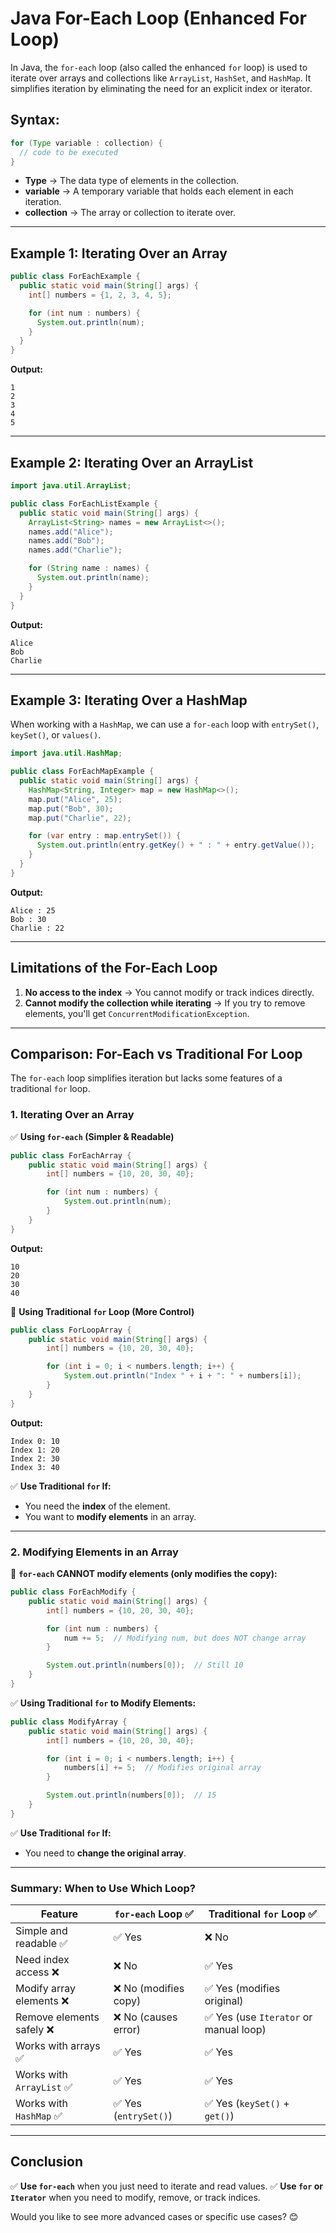 # Java For-Each Loop (Enhanced For Loop)

In Java, the `for-each` loop (also called the enhanced `for` loop) is used to iterate over arrays and collections like `ArrayList`, `HashSet`, and `HashMap`. It simplifies iteration by eliminating the need for an explicit index or iterator.

## Syntax:
```java
for (Type variable : collection) {
  // code to be executed
}
```
- **Type** → The data type of elements in the collection.
- **variable** → A temporary variable that holds each element in each iteration.
- **collection** → The array or collection to iterate over.

---

## Example 1: Iterating Over an Array
```java
public class ForEachExample {
  public static void main(String[] args) {
    int[] numbers = {1, 2, 3, 4, 5};

    for (int num : numbers) {
      System.out.println(num);
    }
  }
}
```
**Output:**
```
1
2
3
4
5
```

---

## Example 2: Iterating Over an ArrayList
```java
import java.util.ArrayList;

public class ForEachListExample {
  public static void main(String[] args) {
    ArrayList<String> names = new ArrayList<>();
    names.add("Alice");
    names.add("Bob");
    names.add("Charlie");

    for (String name : names) {
      System.out.println(name);
    }
  }
}
```
**Output:**
```
Alice
Bob
Charlie
```

---

## Example 3: Iterating Over a HashMap
When working with a `HashMap`, we can use a `for-each` loop with `entrySet()`, `keySet()`, or `values()`.
```java
import java.util.HashMap;

public class ForEachMapExample {
  public static void main(String[] args) {
    HashMap<String, Integer> map = new HashMap<>();
    map.put("Alice", 25);
    map.put("Bob", 30);
    map.put("Charlie", 22);

    for (var entry : map.entrySet()) {
      System.out.println(entry.getKey() + " : " + entry.getValue());
    }
  }
}
```
**Output:**
```
Alice : 25
Bob : 30
Charlie : 22
```

---

## Limitations of the For-Each Loop
1. **No access to the index** → You cannot modify or track indices directly.
2. **Cannot modify the collection while iterating** → If you try to remove elements, you'll get `ConcurrentModificationException`.

---

## Comparison: For-Each vs Traditional For Loop
The `for-each` loop simplifies iteration but lacks some features of a traditional `for` loop.

### 1. Iterating Over an Array
✅ **Using `for-each` (Simpler & Readable)**
```java
public class ForEachArray {
    public static void main(String[] args) {
        int[] numbers = {10, 20, 30, 40};

        for (int num : numbers) {
            System.out.println(num);
        }
    }
}
```
**Output:**
```
10
20
30
40
```

🔄 **Using Traditional `for` Loop (More Control)**
```java
public class ForLoopArray {
    public static void main(String[] args) {
        int[] numbers = {10, 20, 30, 40};

        for (int i = 0; i < numbers.length; i++) {
            System.out.println("Index " + i + ": " + numbers[i]);
        }
    }
}
```
**Output:**
```
Index 0: 10
Index 1: 20
Index 2: 30
Index 3: 40
```
✅ **Use Traditional `for` If:**
- You need the **index** of the element.
- You want to **modify elements** in an array.

---

### 2. Modifying Elements in an Array
🔴 **`for-each` CANNOT modify elements (only modifies the copy):**
```java
public class ForEachModify {
    public static void main(String[] args) {
        int[] numbers = {10, 20, 30, 40};

        for (int num : numbers) {
            num += 5;  // Modifying num, but does NOT change array
        }

        System.out.println(numbers[0]);  // Still 10
    }
}
```

✅ **Using Traditional `for` to Modify Elements:**
```java
public class ModifyArray {
    public static void main(String[] args) {
        int[] numbers = {10, 20, 30, 40};

        for (int i = 0; i < numbers.length; i++) {
            numbers[i] += 5;  // Modifies original array
        }

        System.out.println(numbers[0]);  // 15
    }
}
```
✅ **Use Traditional `for` If:**
- You need to **change the original array**.

---

### Summary: When to Use Which Loop?
| Feature                | `for-each` Loop ✅ | Traditional `for` Loop ✅ |
|------------------------|------------------|------------------|
| Simple and readable ✅  | ✅ Yes | ❌ No |
| Need index access ❌   | ❌ No | ✅ Yes |
| Modify array elements ❌  | ❌ No (modifies copy) | ✅ Yes (modifies original) |
| Remove elements safely ❌ | ❌ No (causes error) | ✅ Yes (use `Iterator` or manual loop) |
| Works with arrays ✅ | ✅ Yes | ✅ Yes |
| Works with `ArrayList` ✅ | ✅ Yes | ✅ Yes |
| Works with `HashMap` ✅ | ✅ Yes (`entrySet()`) | ✅ Yes (`keySet()` + `get()`) |

---

## Conclusion
✅ **Use `for-each`** when you just need to iterate and read values.
✅ **Use `for` or `Iterator`** when you need to modify, remove, or track indices.

Would you like to see more advanced cases or specific use cases? 😊

